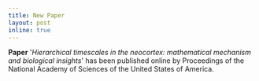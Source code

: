 ```yaml
---
title: New Paper
layout: post
inline: true
---
```


**Paper** '*Hierarchical timescales in the neocortex: mathematical mechanism and biological insights*' has been published online by Proceedings of the National Academy of Sciences of the United States of America.
